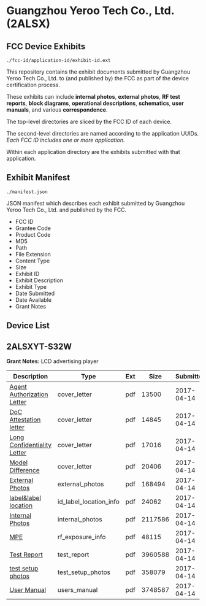 # Guangzhou Yeroo Tech Co., Ltd. (2ALSX)
## FCC Device Exhibits

```
./fcc-id/application-id/exhibit-id.ext
```

This repository contains the exhibit documents submitted by Guangzhou Yeroo Tech Co., Ltd. to (and published by) the FCC as part of the device certification process.

These exhibits can include **internal photos**, **external photos**, **RF test reports**, **block diagrams**, **operational descriptions**, **schematics**, **user manuals**, and various **correspondence**.

The top-level directories are sliced by the FCC ID of each device.

The second-level directories are named according to the application UUIDs. *Each FCC ID includes one or more application.*

Within each application directory are the exhibits submitted with that application. 

## Exhibit Manifest

```
./manifest.json
```

JSON manifest which describes each exhibit submitted by Guangzhou Yeroo Tech Co., Ltd. and published by the FCC.

- FCC ID
- Grantee Code
- Product Code
- MD5
- Path
- File Extension
- Content Type
- Size
- Exhibit ID
- Exhibit Description
- Exhibit Type
- Date Submitted
- Date Available
- Grant Notes

## Device List
## 2ALSXYT-S32W
**Grant Notes:** LCD advertising player

| Description | Type | Ext | Size | Submitted | Available |
| ----------- | ---- | --- | ---- | --------- | --------- |
| [Agent Authorization Letter](2ALSXYT-S32W/fc37706fa7fb6f91c3ee4e93d7d2b700/3358217.pdf) | cover_letter | pdf | 13500 | 2017-04-14 | 2017-04-14 |
| [DoC Attestation letter](2ALSXYT-S32W/fc37706fa7fb6f91c3ee4e93d7d2b700/3358220.pdf) | cover_letter | pdf | 14845 | 2017-04-14 | 2017-04-14 |
| [Long Confidentiality Letter](2ALSXYT-S32W/fc37706fa7fb6f91c3ee4e93d7d2b700/3358224.pdf) | cover_letter | pdf | 17016 | 2017-04-14 | 2017-04-14 |
| [Model Difference](2ALSXYT-S32W/fc37706fa7fb6f91c3ee4e93d7d2b700/3358225.pdf) | cover_letter | pdf | 20406 | 2017-04-14 | 2017-04-14 |
| [External Photos](2ALSXYT-S32W/fc37706fa7fb6f91c3ee4e93d7d2b700/3358221.pdf) | external_photos | pdf | 168494 | 2017-04-14 | 2017-04-14 |
| [label&label location](2ALSXYT-S32W/fc37706fa7fb6f91c3ee4e93d7d2b700/3358223.pdf) | id_label_location_info | pdf | 24062 | 2017-04-14 | 2017-04-14 |
| [Internal Photos](2ALSXYT-S32W/fc37706fa7fb6f91c3ee4e93d7d2b700/3358222.pdf) | internal_photos | pdf | 2117586 | 2017-04-14 | 2017-04-14 |
| [MPE](2ALSXYT-S32W/fc37706fa7fb6f91c3ee4e93d7d2b700/3358226.pdf) | rf_exposure_info | pdf | 48115 | 2017-04-14 | 2017-04-14 |
| [Test Report](2ALSXYT-S32W/fc37706fa7fb6f91c3ee4e93d7d2b700/3358218.pdf) | test_report | pdf | 3960588 | 2017-04-14 | 2017-04-14 |
| [test setup photos](2ALSXYT-S32W/fc37706fa7fb6f91c3ee4e93d7d2b700/3358230.pdf) | test_setup_photos | pdf | 358079 | 2017-04-14 | 2017-04-14 |
| [User Manual](2ALSXYT-S32W/fc37706fa7fb6f91c3ee4e93d7d2b700/3358229.pdf) | users_manual | pdf | 3748587 | 2017-04-14 | 2017-04-14 |
